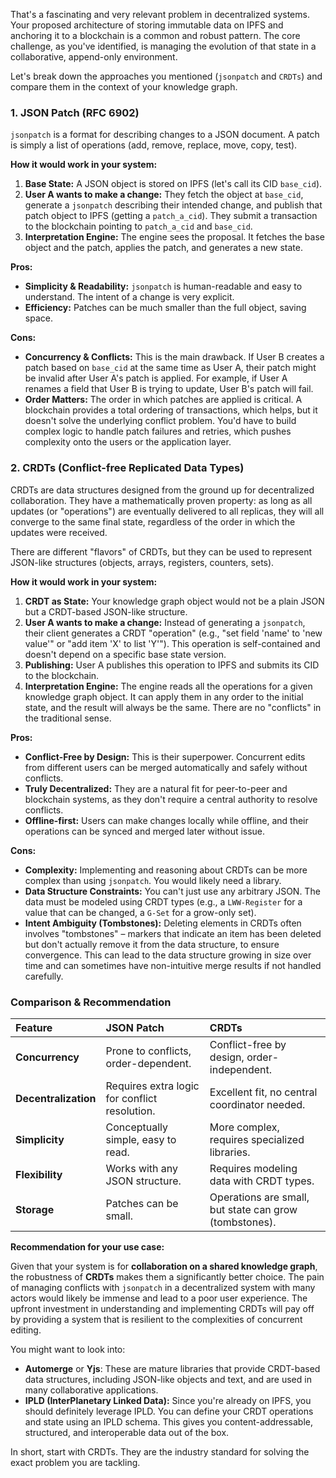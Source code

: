 That's a fascinating and very relevant problem in decentralized systems. Your proposed architecture of storing immutable data on IPFS and anchoring it to a blockchain is a common and robust pattern. The core challenge, as you've identified, is managing the evolution of that state in a collaborative, append-only environment.

Let's break down the approaches you mentioned (`jsonpatch` and `CRDTs`) and compare them in the context of your knowledge graph.

### 1. JSON Patch (RFC 6902)

`jsonpatch` is a format for describing changes to a JSON document. A patch is simply a list of operations (add, remove, replace, move, copy, test).

**How it would work in your system:**

1.  **Base State:** A JSON object is stored on IPFS (let's call its CID `base_cid`).
2.  **User A wants to make a change:** They fetch the object at `base_cid`, generate a `jsonpatch` describing their intended change, and publish that patch object to IPFS (getting a `patch_a_cid`). They submit a transaction to the blockchain pointing to `patch_a_cid` and `base_cid`.
3.  **Interpretation Engine:** The engine sees the proposal. It fetches the base object and the patch, applies the patch, and generates a new state.

**Pros:**

*   **Simplicity & Readability:** `jsonpatch` is human-readable and easy to understand. The intent of a change is very explicit.
*   **Efficiency:** Patches can be much smaller than the full object, saving space.

**Cons:**

*   **Concurrency & Conflicts:** This is the main drawback. If User B creates a patch based on `base_cid` at the same time as User A, their patch might be invalid after User A's patch is applied. For example, if User A renames a field that User B is trying to update, User B's patch will fail.
*   **Order Matters:** The order in which patches are applied is critical. A blockchain provides a total ordering of transactions, which helps, but it doesn't solve the underlying conflict problem. You'd have to build complex logic to handle patch failures and retries, which pushes complexity onto the users or the application layer.

### 2. CRDTs (Conflict-free Replicated Data Types)

CRDTs are data structures designed from the ground up for decentralized collaboration. They have a mathematically proven property: as long as all updates (or "operations") are eventually delivered to all replicas, they will all converge to the same final state, regardless of the order in which the updates were received.

There are different "flavors" of CRDTs, but they can be used to represent JSON-like structures (objects, arrays, registers, counters, sets).

**How it would work in your system:**

1.  **CRDT as State:** Your knowledge graph object would not be a plain JSON but a CRDT-based JSON-like structure.
2.  **User A wants to make a change:** Instead of generating a `jsonpatch`, their client generates a CRDT "operation" (e.g., "set field 'name' to 'new value'" or "add item 'X' to list 'Y'"). This operation is self-contained and doesn't depend on a specific base state version.
3.  **Publishing:** User A publishes this operation to IPFS and submits its CID to the blockchain.
4.  **Interpretation Engine:** The engine reads all the operations for a given knowledge graph object. It can apply them in any order to the initial state, and the result will always be the same. There are no "conflicts" in the traditional sense.

**Pros:**

*   **Conflict-Free by Design:** This is their superpower. Concurrent edits from different users can be merged automatically and safely without conflicts.
*   **Truly Decentralized:** They are a natural fit for peer-to-peer and blockchain systems, as they don't require a central authority to resolve conflicts.
*   **Offline-first:** Users can make changes locally while offline, and their operations can be synced and merged later without issue.

**Cons:**

*   **Complexity:** Implementing and reasoning about CRDTs can be more complex than using `jsonpatch`. You would likely need a library.
*   **Data Structure Constraints:** You can't just use any arbitrary JSON. The data must be modeled using CRDT types (e.g., a `LWW-Register` for a value that can be changed, a `G-Set` for a grow-only set).
*   **Intent Ambiguity (Tombstones):** Deleting elements in CRDTs often involves "tombstones" – markers that indicate an item has been deleted but don't actually remove it from the data structure, to ensure convergence. This can lead to the data structure growing in size over time and can sometimes have non-intuitive merge results if not handled carefully.

### Comparison & Recommendation

| Feature | JSON Patch | CRDTs |
| :--- | :--- | :--- |
| **Concurrency** | Prone to conflicts, order-dependent. | Conflict-free by design, order-independent. |
| **Decentralization** | Requires extra logic for conflict resolution. | Excellent fit, no central coordinator needed. |
| **Simplicity** | Conceptually simple, easy to read. | More complex, requires specialized libraries. |
| **Flexibility** | Works with any JSON structure. | Requires modeling data with CRDT types. |
| **Storage** | Patches can be small. | Operations are small, but state can grow (tombstones). |

**Recommendation for your use case:**

Given that your system is for **collaboration on a shared knowledge graph**, the robustness of **CRDTs** makes them a significantly better choice. The pain of managing conflicts with `jsonpatch` in a decentralized system with many actors would likely be immense and lead to a poor user experience. The upfront investment in understanding and implementing CRDTs will pay off by providing a system that is resilient to the complexities of concurrent editing.

You might want to look into:

*   **Automerge** or **Yjs**: These are mature libraries that provide CRDT-based data structures, including JSON-like objects and text, and are used in many collaborative applications.
*   **IPLD (InterPlanetary Linked Data):** Since you're already on IPFS, you should definitely leverage IPLD. You can define your CRDT operations and state using an IPLD schema. This gives you content-addressable, structured, and interoperable data out of the box.

In short, start with CRDTs. They are the industry standard for solving the exact problem you are tackling.
